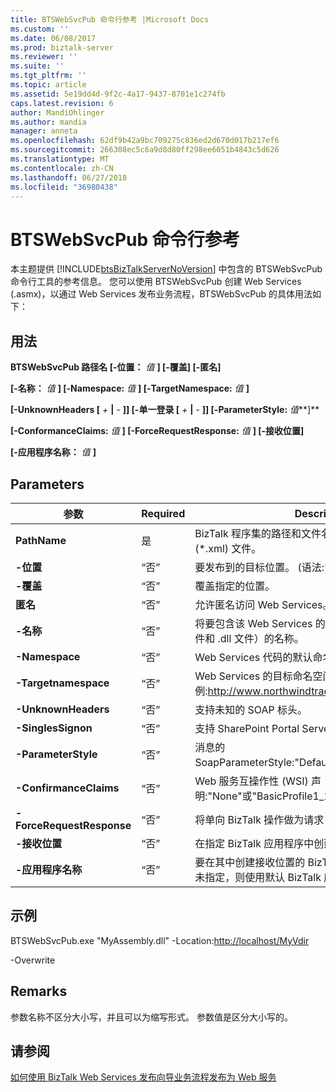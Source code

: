 ```yaml
---
title: BTSWebSvcPub 命令行参考 |Microsoft Docs
ms.custom: ''
ms.date: 06/08/2017
ms.prod: biztalk-server
ms.reviewer: ''
ms.suite: ''
ms.tgt_pltfrm: ''
ms.topic: article
ms.assetid: 5e19dd4d-9f2c-4a17-9437-8701e1c274fb
caps.latest.revision: 6
author: MandiOhlinger
ms.author: mandia
manager: anneta
ms.openlocfilehash: 62df9b42a9bc709275c836ed2d670d017b217ef6
ms.sourcegitcommit: 266308ec5c6a9d8d80ff298ee6051b4843c5d626
ms.translationtype: MT
ms.contentlocale: zh-CN
ms.lasthandoff: 06/27/2018
ms.locfileid: "36980438"
---
```

# <a name="btswebsvcpub-command-line-reference"></a>BTSWebSvcPub 命令行参考
本主题提供 [!INCLUDE[btsBizTalkServerNoVersion](../includes/btsbiztalkservernoversion-md.md)] 中包含的 BTSWebSvcPub 命令行工具的参考信息。 您可以使用 BTSWebSvcPub 创建 Web Services (.asmx)，以通过 Web Services 发布业务流程，BTSWebSvcPub 的具体用法如下：  
  
## <a name="usage"></a>用法  
 **BTSWebSvcPub 路径名 [-位置：** *值* **] [-覆盖] [-匿名]**  
  
 **[-名称：** *值* **] [-Namespace:** *值* **] [-TargetNamespace:** *值* **]**  
  
 **[-UnknownHeaders [** *+* **&#124;** *-* **]] [-单一登录 [** *+*  **&#124;** *-* **]] [-ParameterStyle:** *值***]**  
  
 **[-ConformanceClaims:** *值* **] [-ForceRequestResponse:** *值* **] [-接收位置]**  
  
 **[-应用程序名称：** *值* **]**  
  
## <a name="parameters"></a>Parameters  
  
|         参数         | Required |                                                           Description                                                            |
|---------------------------|----------|----------------------------------------------------------------------------------------------------------------------------------|
|       **PathName**        |   是    |                    BizTalk 程序集的路径和文件名称 (\*.dll) 或 web 服务说明 (\*.xml) 文件。                     |
|       **-位置**       |    “否”    |                                 要发布到的目标位置。 (语法:"http://host[: 端口] / 路径")                                 |
|      **-覆盖**       |    “否”    |                                                  覆盖指定的位置。                                                   |
|      **匿名**       |    “否”    |                                              允许匿名访问 Web Services。                                              |
|         **-名称**         |    “否”    |                    将要包含该 Web Services 的解决方案和程序集（.sln 文件和 .dll 文件）的名称。                    |
|      **-Namespace**       |    “否”    |                                             Web Services 代码的默认命名空间。                                              |
|   **-Targetnamespace**    |    “否”    |                        Web Services 的目标命名空间。 (示例:<http://www.northwindtraders.com>)                        |
|    **-UnknownHeaders**    |    “否”    |                                                  支持未知的 SOAP 标头。                                                   |
|    **-SinglesSignon**     |    “否”    |                                  支持 SharePoint Portal Server 单一登录 SOAP 标头。                                   |
|    **-ParameterStyle**    |    “否”    |                               消息的 SoapParameterStyle:"Default"、"Bare"或"Wrapped"。                               |
|  **-ConfirmanceClaims**   |    “否”    |                              Web 服务互操作性 (WSI) 声明:"None"或"BasicProfile1_1"。                              |
| **-ForceRequestResponse** |    “否”    |                                将单向 BizTalk 操作做为请求-响应 Web 方法公开。                                |
|   **-接收位置**    |    “否”    |                                  在指定 BizTalk 应用程序中创建接收位置。                                  |
|   **-应用程序名称**    |    “否”    | 要在其中创建接收位置的 BizTalk 应用程序的名称。 如果未指定，则使用默认 BizTalk 应用程序。 |
  
## <a name="sample"></a>示例  
 BTSWebSvcPub.exe "MyAssembly.dll" -Location:<http://localhost/MyVdir>  
  
 -Overwrite  
  
## <a name="remarks"></a>Remarks  
 参数名称不区分大小写，并且可以为缩写形式。 参数值是区分大小写的。  
  
## <a name="see-also"></a>请参阅  
 [如何使用 BizTalk Web Services 发布向导业务流程发布为 Web 服务](../core/publish-orchestration-as-web-service--biztalk-web-services-publishing-wizard.md)